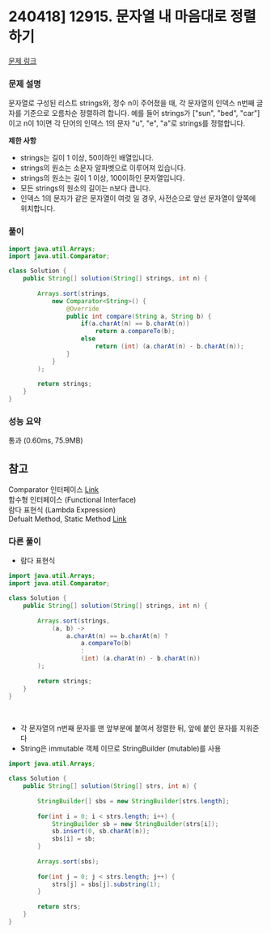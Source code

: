 # 240418] 12915. 문자열 내 마음대로 정렬하기

[문제 링크](https://school.programmers.co.kr/learn/courses/30/lessons/12915)

### 문제 설명
문자열로 구성된 리스트 strings와, 정수 n이 주어졌을 때, 각 문자열의 인덱스 n번째 글자를 기준으로 오름차순 정렬하려 합니다. 예를 들어 strings가 ["sun", "bed", "car"]이고 n이 1이면 각 단어의 인덱스 1의 문자 "u", "e", "a"로 strings를 정렬합니다.  

**제한 사항**  
* strings는 길이 1 이상, 50이하인 배열입니다.
* strings의 원소는 소문자 알파벳으로 이루어져 있습니다.
* strings의 원소는 길이 1 이상, 100이하인 문자열입니다.
* 모든 strings의 원소의 길이는 n보다 큽니다.
* 인덱스 1의 문자가 같은 문자열이 여럿 일 경우, 사전순으로 앞선 문자열이 앞쪽에 위치합니다.

### 풀이
```java
import java.util.Arrays;
import java.util.Comparator;

class Solution {
    public String[] solution(String[] strings, int n) {
        
        Arrays.sort(strings,
            new Comparator<String>() {
                @Override
                public int compare(String a, String b) {
                    if(a.charAt(n) == b.charAt(n))
                        return a.compareTo(b);
                    else
                        return (int) (a.charAt(n) - b.charAt(n));
                }
            }
        );
        
        return strings;
    }
}
```

### 성능 요약
통과 (0.60ms, 75.9MB)

## 참고
Comparator 인터페이스 [Link](https://jaehee329.tistory.com/11)  
함수형 인터페이스 (Functional Interface)   
람다 표현식 (Lambda Expression)  
Defualt Method, Static Method [Link](https://velog.io/@mingseok/%EC%9D%B8%ED%84%B0%ED%8E%98%EC%9D%B4%EC%8A%A4-%EB%94%94%ED%8F%B4%ED%8A%B8-%EB%A9%94%EC%84%9C%EB%93%9C%EC%99%80-static-%EB%A9%94%EC%84%9C%EB%93%9C)

###  다른 풀이
* 람다 표현식
```java
import java.util.Arrays;
import java.util.Comparator;

class Solution {
    public String[] solution(String[] strings, int n) {
        
        Arrays.sort(strings,
            (a, b) ->
                a.charAt(n) == b.charAt(n) ?
                    a.compareTo(b)
                    :
                    (int) (a.charAt(n) - b.charAt(n))
        );
        
        return strings;
    }
}
```
<br />

* 각 문자열의 n번째 문자를 맨 앞부분에 붙여서 정렬한 뒤, 앞에 붙인 문자를 지워준다
* String은 immutable 객체 이므로 StringBuilder (mutable)를 사용
```java
import java.util.Arrays;

class Solution {
    public String[] solution(String[] strs, int n) {
        
        StringBuilder[] sbs = new StringBuilder[strs.length];
        
        for(int i = 0; i < strs.length; i++) {
            StringBuilder sb = new StringBuilder(strs[i]);
            sb.insert(0, sb.charAt(n));
            sbs[i] = sb;
        }
        
        Arrays.sort(sbs);
        
        for(int j = 0; j < strs.length; j++) {
            strs[j] = sbs[j].substring(1);
        }
        
        return strs;
    }
}
```
